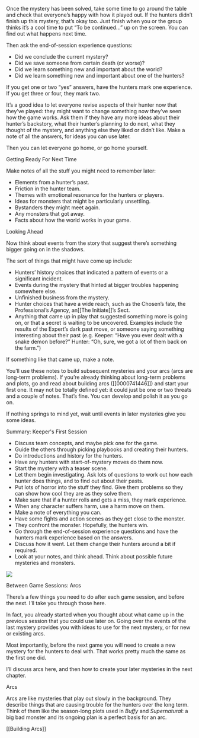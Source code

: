 
Once the mystery has been solved, take some time to go around the table and check that everyone’s happy with how it played out. If the hunters didn’t finish up this mystery, that’s okay too. Just finish when you or the group thinks it’s a cool time to put “To be continued...” up on the screen. You can find out what happens next time.

Then ask the end-of-session experience questions:

- Did we conclude the current mystery?
- Did we save someone from certain death (or worse)?
- Did we learn something new and important about the world?
- Did we learn something new and important about one of the hunters?

If you get one or two “yes” answers, have the hunters mark one experience. If you get three or four, they mark two.

It’s a good idea to let everyone revise aspects of their hunter now that they’ve played: they might want to change something now they’ve seen how the game works. Ask them if they have any more ideas about their hunter’s backstory, what their hunter’s planning to do next, what they thought of the mystery, and anything else they liked or didn’t like. Make a note of all the answers, for ideas you can use later.

Then you can let everyone go home, or go home yourself.

Getting Ready For Next Time

Make notes of all the stuff you might need to remember later:

- Elements from a hunter’s past.
- Friction in the hunter team.
- Themes with emotional resonance for the hunters or players.
- Ideas for monsters that might be particularly unsettling.
- Bystanders they might meet again.
- Any monsters that got away.
- Facts about how the world works in your game.

Looking Ahead

Now think about events from the story that suggest there’s something bigger going on in the shadows.

The sort of things that might have come up include:

- Hunters’ history choices that indicated a pattern of events or a significant incident.
- Events during the mystery that hinted at bigger troubles happening somewhere else.
- Unfinished business from the mystery.
- Hunter choices that have a wide reach, such as the Chosen’s fate, the Professional’s Agency, an[[The Initiate]]’s Sect.
- Anything that came up in play that suggested something more is going on, or that a secret is waiting to be uncovered. Examples include the results of the Expert’s dark past move, or someone saying something interesting about their past (e.g. Keeper: “Have you ever dealt with a snake demon before?” Hunter: “Oh, sure, we got a lot of them back on the farm.”)

If something like that came up, make a note.

You’ll use these notes to build subsequent mysteries and your arcs (arcs are long-term problems). If you’re already thinking about long-term problems and plots, go and read about building arcs ([[0000741446]]) and start your first one. It may not be totally defined yet: it could just be one or two threats and a couple of notes. That’s fine. You can develop and polish it as you go on.

If nothing springs to mind yet, wait until events in later mysteries give you some ideas.

Summary: Keeper's First Session

- Discuss team concepts, and maybe pick one for the game.
- Guide the others through picking playbooks and creating their hunters.
- Do introductions and history for the hunters.
- Have any hunters with start-of-mystery moves do them now.
- Start the mystery with a teaser scene.
- Let them begin investigating. Ask lots of questions to work out how each hunter does things, and to find out about their pasts.
- Put lots of horror into the stuff they find. Give them problems so they can show how cool they are as they solve them.
- Make sure that if a hunter rolls and gets a miss, they mark experience.
- When any character suffers harm, use a harm move on them.
- Make a note of everything you can.
- Have some fights and action scenes as they get close to the monster.
- They confront the monster. Hopefully, the hunters win.
- Go through the end-of-session experience questions and have the hunters mark experience based on the answers.
- Discuss how it went. Let them change their hunters around a bit if required.
- Look at your notes, and think ahead. Think about possible future mysteries and monsters.

![](MotWIMG3.jpeg)



Between Game Sessions: Arcs

There’s a few things you need to do after each game session, and before the next. I’ll take you through those here.

In fact, you already started when you thought about what came up in the previous session that you could use later on. Going over the events of the last mystery provides you with ideas to use for the next mystery, or for new or existing arcs.

Most importantly, before the next game you will need to create a new mystery for the hunters to deal with. That works pretty much the same as the first one did.

I’ll discuss arcs here, and then how to create your later mysteries in the next chapter.

Arcs

Arcs are like mysteries that play out slowly in the background. They describe things that are causing trouble for the hunters over the long term. Think of them like the season-long plots used in *Buffy* and *Supernatural*: a big bad monster and its ongoing plan is a perfect basis for an arc.

[[Building Arcs]]
